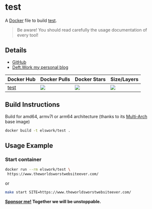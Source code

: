 # test

A [Docker](http://docker.com) file to build [test](https://github.com/test).

> Be aware! You should read carefully the usage documentation of every tool!

## Details

- [GitHub](https://github.com/elswork/test)
- [Deft.Work my personal blog](https://deft.work)

| Docker Hub | Docker Pulls | Docker Stars | Size/Layers |
| --- | --- | --- | --- |
| [test](https://hub.docker.com/r/elswork/test "elswork/test on Docker Hub") | [![](https://img.shields.io/docker/pulls/elswork/test.svg)](https://hub.docker.com/r/elswork/test "test on Docker Hub") | [![](https://img.shields.io/docker/stars/elswork/test.svg)](https://hub.docker.com/r/elswork/test "test on Docker Hub") | [![](https://images.microbadger.com/badges/image/elswork/test.svg)](https://microbadger.com/images/elswork/test "test on microbadger.com") |

## Build Instructions
Build for amd64, armv7l or arm64 architecture (thanks to its [Multi-Arch](https://blog.docker.com/2017/11/multi-arch-all-the-things/) base image)

```bash
docker build -t elswork/test .
```

## Usage Example

### Start container

```bash
docker run --rm elswork/test \
 https://www.theworldsworstwebsiteever.com/
```
or
```bash
make start SITE=https://www.theworldsworstwebsiteever.com/
```

**[Sponsor me!](https://github.com/sponsors/elswork) Together we will be unstoppable.**